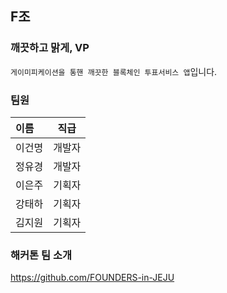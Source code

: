 ## F조
### 깨끗하고 맑게, VP
`게이미피케이션을 통핸 깨끗한 블록체인 투표서비스 앱`입니다.

### 팀원
| 이름 | 직급 |
|:----------|:----------:|
| 이건명 | 개발자 |
| 정유경 | 개발자 |
| 이은주 | 기획자 |
| 강태하 | 기획자 |
| 김지원 | 기획자 |

### 해커톤 팀 소개
https://github.com/FOUNDERS-in-JEJU
